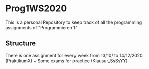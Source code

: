 # Prog1WS2020

This is a personal Repository to keep track of all the programming assignments of "Programmieren 1"

## Structure

There is one assignment for every week from 13/10/ to 14/12/2020. (PraktikumX)
+
Some exams for practice (Klausur_SsSsYY)
